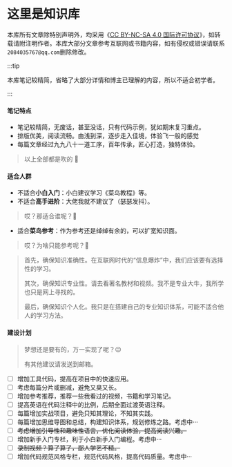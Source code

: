 # 这里是知识库

本库所有文章除特别声明外，均采用《[CC BY-NC-SA 4.0 国际许可协议](https://creativecommons.org/licenses/by-nc-sa/4.0/deed.zh-hans)》，如转载请附注明作者。本库大部分文章参考互联网或书籍内容，如有侵权或错误请联系`2084035767@qq.com`删除修改。

:::tip

本库笔记较精简，省略了大部分详情和博主已理解的内容，所以不适合初学者。

:::

#### 笔记特点

- 笔记较精简，无废话，甚至没话，只有代码示例，犹如期末复习重点。
- 排版优美，阅读流畅。由浅到深，逐步走入佳境，体验飞一般的感觉
- 每篇文章经过九九八十一道工序，百年传承，匠心打造，独特体验。

> 以上全部都是吹的 🤪

#### 适合人群

- 不适合**小白入门**：小白建议学习《菜鸟教程》等。
- 不适合**高手进阶**：大佬我就不建议了（瑟瑟发抖）。

> 哎？那适合谁呢？🤔

- 适合**菜鸟参考**：作为参考还是绰绰有余的，可以扩宽知识面。

> 哎？为啥只能参考呢？🤔

> 首先，确保知识准确性。在互联网时代的“信息爆炸”中，我们应该要有选择性的学习。
>
> 其次，确保知识专业性。请去看著名教材和视频。我不是专业大牛，我所学也只是网上寻找的。
>
> 最后，确保知识个人化。我只是在搭建自己的专业知识体系，可能不适合他人的学习方法。

#### 建设计划

> 梦想还是要有的，万一实现了呢？😉
>
> 有其他建议请发送到邮箱。

- [ ] 增加工具代码，提高在项目中的快速应用。
- [ ] 考虑每篇分片或删减，避免又臭又长。
- [ ] 增加参考推荐，推荐一些我看过的视频，书籍和学习笔记。
- [ ] 提高英语在代码注释中的比例，后期全面过渡英语注释。
- [ ] 每篇增加实战项目，避免只知其理论，不知其实践。
- [ ] 每篇增加思维导图和总结，构建知识体系，规划修炼之路。考虑中···
- [ ] ~~考虑增加引导性和趣味性语言，优化阅读体验，提高阅读兴趣。~~
- [ ] 增加新手入门专栏，利于小白新手入门编程。考虑中···
- [ ] ~~录制视频？算了算了，鄙人学艺不精。~~
- [ ] 增加代码规范风格专栏，规范代码风格，提高代码质量。考虑中···
